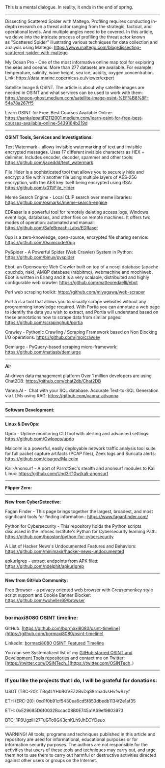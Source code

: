 
This is a mental dialogue. In reality, it ends in the end of spring.

----

Dissecting Scattered Spider with Maltego. Profiling requires conducting in-depth research on a threat actor ranging from the strategic, tactical, and operational levels. And multiple angles need to be covered. In this article, we delve into the intricate process of profiling the threat actor known as "Scattered Spider" illustrating various techniques for data collection and analysis using Maltego: https://www.maltego.com/blog/dissecting-scattered-spider-with-maltego

My Ocean Pro - One of the most informative online map tool for exploring the seas and oceans. More than 277 datasets are available. For example: temperature, salinity, wave height, sea ice, acidity, oxygen concentration. Link: https://data.marine.copernicus.eu/viewer/expert

Satellite Image & OSINT. The article is about why satellite images are needed in OSINT and what services can be used to work with them: https://snoop-ghost.medium.com/satellite-image-osint-%EF%B8%8F-54a78a267ff5

Learn OSINT for Free: Best Courses Available Online: https://sankalppatil12112001.medium.com/learn-osint-for-free-best-courses-available-online-5439164b219d

----

**OSINT Tools, Services and Investigations:**

Text Watermark - allows invisible watermarking of text and invisible encrypted messages. Uses 17 different invisible characters as HEX + delimiter. Includes encoder, decoder, spammer and other tools‬⁨⁠⁪⁢⁠⁪⁩⁠​⁪⁠⁪⁩⁠​‎⁠‎­⁠‎⁬⁠⁩‍⁠⁪⁮⁠​⁩⁠‎⁬⁠​⁨⁠​⁬⁠⁪⁮⁠​‬⁠​‬⁠⁪⁩⁠⁪‬⁠‎⁬⁠⁪‍⁠​‬⁠‎⁬⁠⁨⁯⁠‎‍⁠: https://github.com/jaceddd/text_watermark

File Hider is a sophisticated tool that allows you to securely hide and encrypt a file within another file using multiple layers of AES-256 encryption, with the AES key itself being encrypted using RSA: https://github.com/x011/File_Hider

Meme Search Engine - Local CLIP search over meme libraries: https://github.com/osmarks/meme-search-engine

EDRaser is a powerful tool for remotely deleting access logs, Windows event logs, databases, and other files on remote machines. It offers two modes of operation: automated and manual: https://github.com/SafeBreach-Labs/EDRaser

0up is a zero-knowledge, open-source, encrypted file sharing service: https://github.com/0sumcode/0up

PySpider - A Powerful Spider (Web Crawler) System in Python: https://github.com/binux/pyspider

Ebot, an Opensource Web Crawler built on top of a nosql database (apache couchdb, riak), AMQP database (rabbitmq), webmachine and mochiweb. Ebot is written in Erlang and it is a very scalable, distribuited and highly configurable web crawler: https://github.com/matteoredaelli/ebot

Perl web scraping toolkit: https://github.com/miyagawa/web-scraper

Portia is a tool that allows you to visually scrape websites without any programming knowledge required. With Portia you can annotate a web page to identify the data you wish to extract, and Portia will understand based on these annotations how to scrape data from similar pages: https://github.com/scrapinghub/portia

Crawley - Pythonic Crawling / Scraping Framework based on Non Blocking I/O operations: https://github.com/jmg/crawley

Demiurge - PyQuery-based scraping micro-framework: https://github.com/matiasb/demiurge

----

**AI:**

AI-driven data management platform Over 1 million developers are using Chat2DB: https://github.com/chat2db/Chat2DB

Vanna.AI -  Chat with your SQL database. Accurate Text-to-SQL Generation via LLMs using RAG: https://github.com/vanna-ai/vanna

---

**Software Development:**



----

**Linux & DevOps:**

Updo - Uptime monitoring CLI tool with alerting and advanced settings: https://github.com/Owloops/updo

Malcolm is a powerful, easily deployable network traffic analysis tool suite for full packet capture artifacts (PCAP files), Zeek logs and Suricata alerts: https://github.com/cisagov/Malcolm

Kali-Anonsurf - A port of ParrotSec's stealth and anonsurf modules to Kali Linux: https://github.com/Und3rf10w/kali-anonsurf

----

**Flipper Zero:**



----

**New from CyberDetective:**

Fagan Finder - This page brings together the largest, broadest, and most significant tools for finding information.: https://www.faganfinder.com/

Python for Cybersecurity - This repository holds the Python scripts discussed in the Infosec Institute's Python for Cybersecurity learning Path: https://github.com/hposton/python-for-cybersecurity

A List of Hacker News's Undocumented Features and Behaviors: https://github.com/minimaxir/hacker-news-undocumented

apkurlgrep - extract endpoints from APK files: https://github.com/ndelphit/apkurlgrep

----

**New from GitHub Community:**

Free Browser - a privacy oriented web browser with Greasemonkey style script support and Cookie Banner Blocker: https://github.com/woheller69/browser

----
### bormaxi8080 OSINT timeline:

GitHub: [https://github.com/bormaxi8080/osint-timeline](https://github.com/bormaxi8080/osint-timeline)

LinkedIn: [bormaxi8080 OSINT Featured Timeline](https://www.linkedin.com/in/osintech/details/featured/)

You can see Systematized list of my [GitHub starred OSINT and Development Tools repositories](https://github.com/bormaxi8080/github-starred-repos-builder/blob/main/starred_repos.md)
and contact me on Twitter: [https://twitter.com/OSINTech_](https://twitter.com/OSINTech_)

----
### If you like the projects that I do, I will be grateful for donations:

USDT (TRC-20): TBq4LYHbRGVEZ2BvDq88rmadvsHvfwRzyf

ETH (ERC-20): 0xd1f0b91cf5430ea6cd5f853dbedb1134f2e1af35

ETH: 0xE29685D6f0032Bccac08B0E745a1A69ef9803973

BTC: 1P8UgziH27TuGTo9GK3cnKLh9JhECYDeuo

----

WARNING! All tools, programs and techniques published in this article and repository are used for informational, educational purposes or for information security purposes. The authors are not responsible for the activities that users of these tools and techniques may carry out, and urge them not to use them to carry out harmful or destructive activities directed against other users or groups on the Internet.
